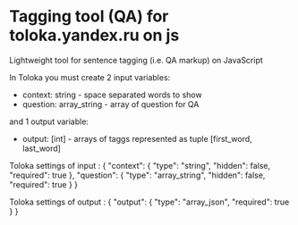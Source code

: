 # Tagging tool (QA) for toloka.yandex.ru on js
Lightweight tool for sentence tagging (i.e. QA markup) on JavaScript


In Toloka you must create 2 input variables:
* context: string - space separated words to show
* question: array_string - array of question for QA

and 1 output variable:
* output: [int] - arrays of taggs represented as tuple [first_word, last_word] 

Toloka settings of input :
{
  "context": {
    "type": "string",
    "hidden": false,
    "required": true
  },
  "question": {
    "type": "array_string",
    "hidden": false,
    "required": true
  }
}

Toloka settings of output :
{
  "output": {
    "type": "array_json",
    "required": true
  }
}
